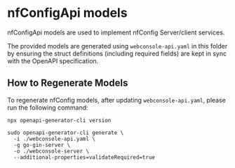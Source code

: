 # nfConfigApi models 

nfConfigApi models are used to implement nfConfig Server/client services.

The provided models are generated using `webconsole-api.yaml` in this folder by ensuring the struct definitions (including required fields) are kept in sync with the OpenAPI specification.

## How to Regenerate Models
 
To regenerate nfConfig models, after updating `webconsole-api.yaml`, please run the following command:

```
npx openapi-generator-cli version

sudo openapi-generator-cli generate \
  -i ./webconsole-api.yaml \
  -g go-gin-server \
  -o ./webconsole-server \
  --additional-properties=validateRequired=true
```




